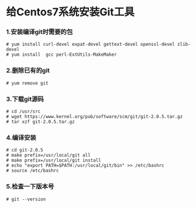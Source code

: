 # 给Centos7系统安装Git工具

### 1.安装编译git时需要的包
```
# yum install curl-devel expat-devel gettext-devel openssl-devel zlib-devel
# yum install  gcc perl-ExtUtils-MakeMaker
```
### 2.删除已有的git
```
# yum remove git
```
### 3.下载git源码
```
# cd /usr/src
# wget https://www.kernel.org/pub/software/scm/git/git-2.0.5.tar.gz
# tar xzf git-2.0.5.tar.gz
```
### 4.编译安装
```
# cd git-2.0.5
# make prefix=/usr/local/git all
# make prefix=/usr/local/git install
# echo "export PATH=$PATH:/usr/local/git/bin" >> /etc/bashrc
# source /etc/bashrc
```
### 5.检查一下版本号
```
# git --version
```

